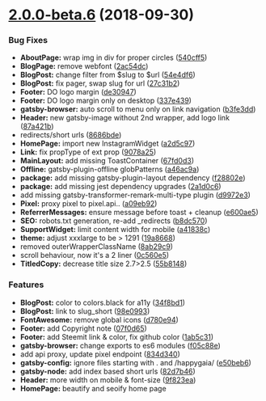 <a name="2.0.0-beta.6"></a>
# [2.0.0-beta.6](https://github.com/gaiama/gaiama.org/compare/v1.5.37...v2.0.0-beta.6) (2018-09-30)


### Bug Fixes

* **AboutPage:** wrap img in div for proper circles ([540cff5](https://github.com/gaiama/gaiama.org/commit/540cff5))
* **BlogPage:** remove webfont ([2ac54dc](https://github.com/gaiama/gaiama.org/commit/2ac54dc))
* **BlogPost:** change filter from $slug to $url ([54e4df6](https://github.com/gaiama/gaiama.org/commit/54e4df6))
* **BlogPost:** fix pager, swap slug for url ([27c31b2](https://github.com/gaiama/gaiama.org/commit/27c31b2))
* **Footer:** DO logo margin ([de30947](https://github.com/gaiama/gaiama.org/commit/de30947))
* **Footer:** DO logo margin only on desktop ([337e439](https://github.com/gaiama/gaiama.org/commit/337e439))
* **gatsby-browser:** auto scroll to menu only on link navigation ([b3fe3dd](https://github.com/gaiama/gaiama.org/commit/b3fe3dd))
* **Header:** new gatsby-image without 2nd wrapper, add logo link ([87a421b](https://github.com/gaiama/gaiama.org/commit/87a421b))
* redirects/short urls ([8686bde](https://github.com/gaiama/gaiama.org/commit/8686bde))
* **HomePage:** import new InstagramWidget ([a2d5c97](https://github.com/gaiama/gaiama.org/commit/a2d5c97))
* **Link:** fix propType of ext prop ([9078a25](https://github.com/gaiama/gaiama.org/commit/9078a25))
* **MainLayout:** add missing ToastContainer ([67fd0d3](https://github.com/gaiama/gaiama.org/commit/67fd0d3))
* **Offline:** gatsby-plugin-offline globPatterns ([a46ac9a](https://github.com/gaiama/gaiama.org/commit/a46ac9a))
* **package:** add missing gatsby-plugin-layout dependency ([f28802e](https://github.com/gaiama/gaiama.org/commit/f28802e))
* **package:** add missing jest dependency upgrades ([2a1d0c6](https://github.com/gaiama/gaiama.org/commit/2a1d0c6))
* add missing gatsby-transformer-remark-multi-type plugin ([d9972e3](https://github.com/gaiama/gaiama.org/commit/d9972e3))
* **Pixel:** proxy pixel to pixel.api.. ([a09eb92](https://github.com/gaiama/gaiama.org/commit/a09eb92))
* **ReferrerMessages:** ensure message before toast + cleanup ([e600ae5](https://github.com/gaiama/gaiama.org/commit/e600ae5))
* **SEO:** robots.txt generation, re-add _redirects ([b8dc570](https://github.com/gaiama/gaiama.org/commit/b8dc570))
* **SupportWidget:** limit content width for mobile ([a41838c](https://github.com/gaiama/gaiama.org/commit/a41838c))
* **theme:** adjust xxxlarge to be > 1291 ([19a8668](https://github.com/gaiama/gaiama.org/commit/19a8668))
* removed outerWrapperClassName ([8ab29c9](https://github.com/gaiama/gaiama.org/commit/8ab29c9))
* scroll behaviour, now it's a 2 liner ([0c560e5](https://github.com/gaiama/gaiama.org/commit/0c560e5))
* **TitledCopy:** decrease title size 2.7>2.5 ([55b8148](https://github.com/gaiama/gaiama.org/commit/55b8148))


### Features

* **BlogPost:** <time /> color to colors.black for a11y ([34f8bd1](https://github.com/gaiama/gaiama.org/commit/34f8bd1))
* **BlogPost:** link <time/> to slug_short ([98e0993](https://github.com/gaiama/gaiama.org/commit/98e0993))
* **FontAwesome:** remove global icons ([d780e94](https://github.com/gaiama/gaiama.org/commit/d780e94))
* **Footer:** add Copyright note ([07f0d65](https://github.com/gaiama/gaiama.org/commit/07f0d65))
* **Footer:** add Steemit link & color, fix github color ([1ab5c31](https://github.com/gaiama/gaiama.org/commit/1ab5c31))
* **gatsby-browser:** change exports to es6 modules ([f05c88e](https://github.com/gaiama/gaiama.org/commit/f05c88e))
* add api proxy, update pixel endpoint ([834d340](https://github.com/gaiama/gaiama.org/commit/834d340))
* **gatsby-config:** ignore files starting with . and /happygaia/ ([e50beb6](https://github.com/gaiama/gaiama.org/commit/e50beb6))
* **gatsby-node:** add index based short urls ([82d7b46](https://github.com/gaiama/gaiama.org/commit/82d7b46))
* **Header:** more width on mobile & font-size ([9f823ea](https://github.com/gaiama/gaiama.org/commit/9f823ea))
* **HomePage:** beautify and seoify home page <title/> ([574b8c9](https://github.com/gaiama/gaiama.org/commit/574b8c9))
* **InstagramFeed:** replace manual by gatsby-source-instagram ([88f2724](https://github.com/gaiama/gaiama.org/commit/88f2724))
* **InstagramWidget:** init, move InstagramFeed… ([f3a21f8](https://github.com/gaiama/gaiama.org/commit/f3a21f8))
* **layout:** add gatsby-plugin-layout ([6f53844](https://github.com/gaiama/gaiama.org/commit/6f53844))
* **slug:** add speakingurl, auto generate slug & new url field ([6251ca0](https://github.com/gaiama/gaiama.org/commit/6251ca0))
* add dev info to console & expose some details ([5a7811d](https://github.com/gaiama/gaiama.org/commit/5a7811d))
* **Pixel:** add more metrics (plt, sd, de, vp, sr) ([8d012c6](https://github.com/gaiama/gaiama.org/commit/8d012c6))
* **Pixel:** add original referrer, utm params & app version ([9df96b8](https://github.com/gaiama/gaiama.org/commit/9df96b8))
* **Pixel:** never disable ([1450975](https://github.com/gaiama/gaiama.org/commit/1450975))
* **Pixel:** provide version and new url ([98a981d](https://github.com/gaiama/gaiama.org/commit/98a981d))
* **Pixel:** read & prefer ?ref over header ([f925e4b](https://github.com/gaiama/gaiama.org/commit/f925e4b))
* **Pixel:** use Beacon API where available ([5694b85](https://github.com/gaiama/gaiama.org/commit/5694b85))
* **query-string:** remove default export ([5098b11](https://github.com/gaiama/gaiama.org/commit/5098b11))
* **query-string:** uri encode all keys & values ([f6f6b77](https://github.com/gaiama/gaiama.org/commit/f6f6b77))
* **Redirects:** change lang auto redirect to 301 ([ddd61d7](https://github.com/gaiama/gaiama.org/commit/ddd61d7))
* **Redirects:** force 301! + slug_short more readable ([e3081bb](https://github.com/gaiama/gaiama.org/commit/e3081bb))
* **ReferrerMessage:** show message additionally as toast ([25b4e4c](https://github.com/gaiama/gaiama.org/commit/25b4e4c))
* **SEO:** generate robots.txt onPostBuild ([2403bd5](https://github.com/gaiama/gaiama.org/commit/2403bd5))
* **ShareWidget:** add share link option, with short link ([59a51e2](https://github.com/gaiama/gaiama.org/commit/59a51e2))
* **ShareWidget:** remove modal title, shrink close icon ([37ffdbd](https://github.com/gaiama/gaiama.org/commit/37ffdbd))
* **ShareWidget:** switch to execCommand(`copy`) + i18n ([927c7d8](https://github.com/gaiama/gaiama.org/commit/927c7d8))
* **ShareWidget:** ui, share per mail and fix clipboard shortcuts ([c121634](https://github.com/gaiama/gaiama.org/commit/c121634))
* **template:** rename 404 to ErrorPage ([81f3a72](https://github.com/gaiama/gaiama.org/commit/81f3a72))
* add H1 titles to all pages ([6d658f5](https://github.com/gaiama/gaiama.org/commit/6d658f5))
* add humans.txt ([b8c0abe](https://github.com/gaiama/gaiama.org/commit/b8c0abe))
* **theme:** use systemfont stack, drop webfonts ([6fce402](https://github.com/gaiama/gaiama.org/commit/6fce402))
* **Theme:** unify colors, preval hex2rgba ([e91adb1](https://github.com/gaiama/gaiama.org/commit/e91adb1))
* remove additional heading font-sizes ([0dd2d2a](https://github.com/gaiama/gaiama.org/commit/0dd2d2a))
* upgrade gatsby-source-instagram@0.1.4 ([cfbfc36](https://github.com/gaiama/gaiama.org/commit/cfbfc36))
* **TitledCopy:** allow change of title rank h1-h6 ([1eee180](https://github.com/gaiama/gaiama.org/commit/1eee180))
* **toast:** init react-toastify and utils/toast.js ([b8f845f](https://github.com/gaiama/gaiama.org/commit/b8f845f))
* **Toast:** pass options through, disable autoClose for error ([488e375](https://github.com/gaiama/gaiama.org/commit/488e375))


### BREAKING CHANGES

* **slug:** `slug` will now only contain the slugified title (no path)
add `url` field, constructed of language, possible `/blog/` prefix and the `slug`
* **FontAwesome:** make sure to import icons individually where needed!
* **query-string:** remove default export, query-string has now to be imported either by
`import * as QS from './query-string.js'`
or destructured
`import { parse, stringify } from './query-string.js'`
* **Pixel:** simplifies query string construction using utils/query-string.js which removes string substitution of [[title]] etc.
* **Pixel:** removes [[random]]



<a name="1.5.37"></a>
## [1.5.37](https://github.com/gaiama/gaiama.org/compare/70cdd0f...v1.5.37) (2018-07-18)


### Bug Fixes

* language switcher swapping positions, now .sort()ed ([70cdd0f](https://github.com/gaiama/gaiama.org/commit/70cdd0f))



